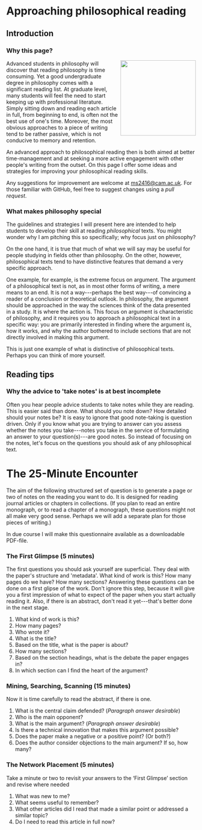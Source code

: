 # Approaching philosophical reading

## Introduction

### Why this page?

<img align="right" width="200" src="https://i.pinimg.com/564x/3b/a5/81/3ba5811bee04435c2a4562efc831ea2e.jpg"> Advanced students in philosophy will discover that reading philosophy is time consuming. Yet a good undergraduate degree in philosophy comes with a significant reading list. At graduate level, many students will feel the need to start keeping up with professional literature. Simply sitting down and reading each article in full, from beginning to end, is often not the best use of one's time. Moreover, the most obvious approaches to a piece of writing tend to be rather passive, which is not conducive to memory and retention. 

An advanced approach to philosophical reading then is both aimed at better time-management and at seeking a more active engagement with other people's writing from the outset. On this page I offer some ideas and strategies for improving your philosophical reading skills. 

Any suggestions for improvement are welcome at ms2416@cam.ac.uk. For those familiar with GitHub, feel free to suggest changes using a _pull request_. 

### What makes philosophy special 

The guidelines and strategies I will present here are intended to help students to develop their skill at reading _philosophical_ texts. You might wonder why I am pitching this so specifically; why focus just on philosophy? 

On the one hand, it is true that much of what we will say may be useful for people studying in fields other than philosophy. On the other, however, philosophical texts tend to have distinctive features that demand a very specific approach. 

One example, for example, is the extreme focus on argument. The argument of a philosophical text is not, as in most other forms of writing, a mere means to an end. It is not a way---perhaps the best way---of convincing a reader of a conclusion or theoretical outlook. In philosophy, the argument should be approached in the way the sciences think of the data presented in a study. It is where the action is. This focus on argument is characteristic of philosophy, and it requires you to approach a philosophical text in a specific way: you are primarily interested in finding where the argument is, how it works, and why the author bothered to include sections that are not directly involved in making this argument. 

This is just one example of what is distinctive of philosophical texts. Perhaps you can think of more yourself. 

## Reading tips

### Why the advice to 'take notes' is at best incomplete
Often you hear people advice students to take notes while they are reading. This is easier said than done. What should you note down? How detailed should your notes be? It is easy to ignore that good note-taking is question driven. Only if you know what you are trying to answer can you assess whether the notes you take---notes you take in the service of formulating an answer to your question(s)---are good notes. So instead of focusing on the notes, let's focus on the questions you should ask of any philosophical text.

# The 25-Minute Encounter

The aim of the following structured set of question is to generate a page or two of notes on the reading you want to do. It is designed for reading journal articles or chapters in collections. (If you plan to read an entire monograph, or to read a chapter of a monograph, these questions might not all make very good sense. Perhaps we will add a separate plan for those pieces of writing.) 

In due course I will make this questionnaire available as a downloadable PDF-file. 

### The First Glimpse (5 minutes)
The first questions you should ask yourself are superficial. They deal with the paper's structure and 'metadata'. What kind of work is this? How many pages do we have? How many sections? Answering these questions can be done on a first glipse of the work. Don't ignore this step, because it will give you a first impression of what to expect of the paper when you start actually reading it. Also, if there is an abstract, don't read it yet---that's better done in the next stage. 

1. What kind of work is this?	
2. How many pages?	
3. Who wrote it?	
4. What is the title?	
5. Based on the title, what is the paper is about?	
6. How many sections?	
7. Based on the section headings, what is the debate the paper engages in?	
8. In which section can I find the heart of the argument?	

### Mining, Searching, Scanning (15 minutes)
Now it is time carefully to read the abstract, if there is one. 

1. What is the central claim defended? (_Paragraph answer desirable_)	
2. Who is the main opponent?	
3. What is the main argument?	(_Paragraph answer desirable_)	
4. Is there a technical innovation that makes this argument possible? 	
5. Does the paper make a negative or a positive point? (Or both?)	
6. Does the author consider objections to the main argument? If so, how many? 	

### The Network Placement (5 minutes)
Take a minute or two to revisit your answers to the ‘First Glimpse’ section and revise where needed	

1. What was new to me?	
2. What seems useful to remember? 	
3. What other articles did I read that made a similar point or addressed a similar topic? 	
4. Do I need to read this article in full now? 	

